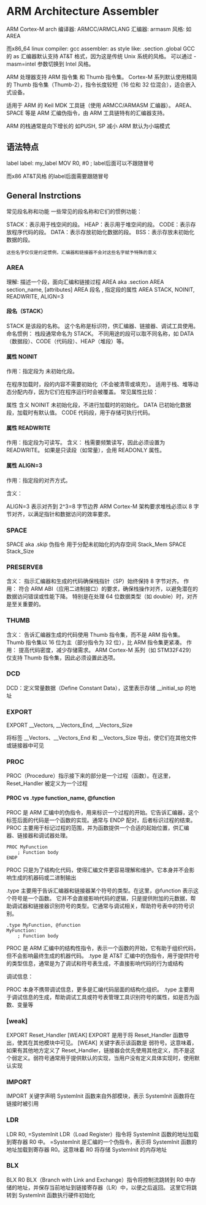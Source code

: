 # ARM Architecture Assembler

ARM Cortex-M arch
编译器: ARMCC/ARMCLANG
汇编器: armasm
风格: 如AREA

而x86_64 linux
compiler: gcc
assembler: as
style like: .section .global 
GCC 的 as 汇编器默认支持 AT&T 格式，因为这是传统 Unix 系统的风格。
可以通过 -masm=intel 参数切换到 Intel 风格。


ARM 处理器支持 ARM 指令集 和 Thumb 指令集。
Cortex-M 系列默认使用精简的 Thumb 指令集（Thumb-2），指令长度较短（16 位和 32 位混合），适合嵌入式设备。

适用于 ARM 的 Keil MDK 工具链（使用 ARMCC/ARMASM 汇编器）。
AREA、SPACE 等是 ARM 汇编伪指令，由 ARM 工具链特有的汇编器支持。

ARM 的栈通常是向下增长的 如PUSH, SP 减小
ARM 默认为小端模式

## 语法特点
label label:
my_label
    MOV R0, #0  ; label后面可以不跟随冒号

而x86 AT&T风格 的label后面需要跟随冒号
## General Instrctions
常见段名称和功能
一些常见的段名称和它们的惯例功能：

STACK：表示用于栈空间的段。
HEAP：表示用于堆空间的段。
CODE：表示存放程序代码的段。
DATA：表示存放初始化数据的段。
BSS：表示存放未初始化数据的段。

`这些名字仅仅是约定惯例，汇编器和链接器不会对这些名字赋予特殊的意义`

### AREA
理解: 描述一个段，面向汇编和链接过程
AREA    aka .section
AREA    section_name,   [attributes]
AREA    段名        ,   指定段的属性
AREA    STACK, NOINIT, READWRITE, ALIGN=3

#### 段名（STACK）
STACK 是该段的名称。
这个名称是标识符，供汇编器、链接器、调试工具使用。
命名惯例：
栈段通常命名为 STACK。
不同用途的段可以取不同名称，如 DATA（数据段）、CODE（代码段）、HEAP（堆段）等。

#### 属性 NOINIT
作用：指定段为 未初始化段。

在程序加载时，段的内容不需要初始化（不会被清零或填充）。
适用于栈、堆等动态分配内存，因为它们在程序运行时会被覆盖。
常见属性比较：

属性	含义
NOINIT	未初始化段，不进行加载时的初始化。
DATA	已初始化数据段，加载时有默认值。
CODE	代码段，用于存储可执行代码。

#### 属性 READWRITE
作用：指定段为可读写。
含义：
栈需要频繁读写，因此必须设置为 READWRITE。
如果是只读段（如常量），会用 READONLY 属性。

#### 属性 ALIGN=3
作用：指定段的对齐方式。

含义：

ALIGN=3 表示对齐到 2^3=8 字节边界
ARM Cortex-M 架构要求堆栈必须以 8 字节对齐，以满足指针和数据访问的效率要求。


### SPACE
SPACE   aka .skip   伪指令 用于分配未初始化的内存空间
Stack_Mem   SPACE   Stack_Size

### PRESERVE8
含义：
指示汇编器和生成的代码确保栈指针（SP）始终保持 8 字节对齐。
作用：
符合 ARM ABI（应用二进制接口）的要求，确保栈操作对齐，以避免潜在的数据访问错误或性能下降。
特别是在处理 64 位数据类型（如 double）时，对齐是至关重要的。

### THUMB
含义：
告诉汇编器生成的代码使用 Thumb 指令集，而不是 ARM 指令集。
Thumb 指令集以 16 位为主（部分指令为 32 位），比 ARM 指令集更紧凑。
作用：
提高代码密度，减少存储需求。
ARM Cortex-M 系列（如 STM32F429）仅支持 Thumb 指令集，因此必须设置此选项。

### DCD
DCD：定义常量数据（Define Constant Data），这里表示存储 __initial_sp 的地址

### EXPORT
EXPORT __Vectors, __Vectors_End, __Vectors_Size

将标签 __Vectors、__Vectors_End 和 __Vectors_Size 导出，使它们在其他文件或链接器中可见

### PROC
PROC（Procedure）指示接下来的部分是一个过程（函数）。在这里，Reset_Handler 被定义为一个过程

#### PROC vs .type function_name, @function
PROC 是 ARM 汇编中的伪指令，用来标识一个过程的开始。它告诉汇编器，这个标签后面的代码是一个函数的实现。通常与 ENDP 配对，后者标识过程的结束。
PROC 主要用于标记过程的范围，并为函数提供一个合适的起始位置，供汇编器、链接器和调试器处理。

```assembly
PROC MyFunction
    ; Function body
ENDP
```
PROC 只是为了结构化代码，使得汇编文件更容易理解和维护。它本身并不会影响生成的机器码或二进制输出

.type 主要用于告诉汇编器和链接器某个符号的类型。在这里，@function 表示这个符号是一个函数。
它并不会直接影响代码的逻辑，只是提供附加的元数据，帮助调试器和链接器识别符号的类型。它通常与调试相关，帮助符号表中的符号识别。

```assembly
.type MyFunction, @function
MyFunction:
    ; Function body
```

PROC 是 ARM 汇编中的结构性指令，表示一个函数的开始，它有助于组织代码，但不会影响最终生成的机器代码。
.type 是 AT&T 汇编中的伪指令，用于提供符号的类型信息，通常是为了调试和符号表生成，不直接影响代码的行为或结构

调试信息：

PROC 本身不携带调试信息，更多是汇编代码层面的结构化组织。
.type 主要用于调试信息的生成，帮助调试工具或符号表管理工具识别符号的属性，如是否为函数、变量等


### [weak]
EXPORT Reset_Handler [WEAK]
EXPORT 是用于将 Reset_Handler 函数导出，使其在其他模块中可见。
[WEAK] 关键字表示该函数是 弱符号。这意味着，如果有其他地方定义了 Reset_Handler，链接器会优先使用其他定义，而不是这个弱定义。弱符号通常用于提供默认的实现，当用户没有定义具体实现时，使用默认实现

### IMPORT
IMPORT 关键字声明 SystemInit 函数来自外部模块，表示 SystemInit 函数将在链接时被引用

### LDR
LDR R0, =SystemInit
LDR（Load Register）指令将 SystemInit 函数的地址加载到寄存器 R0 中。
=SystemInit 是汇编的一个伪指令，表示将 SystemInit 函数的地址加载到寄存器 R0。这意味着 R0 将存储 SystemInit 的内存地址

### BLX
BLX R0
BLX（Branch with Link and Exchange）指令将控制流跳转到 R0 中存储的地址，并保存当前地址到链接寄存器（LR）中，以便之后返回。
这里它将跳转到 SystemInit 函数执行硬件初始化
